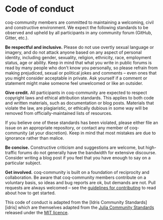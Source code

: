 # Code of conduct #

coq-community members are committed to maintaining a welcoming, civil and
constructive environment. We expect the following standards to be observed and
upheld by all participants in any community forum (GitHub, Gitter, etc.).

**Be respectful and inclusive.** Please do not use overtly sexual language or
imagery, and do not attack anyone based on any aspect of personal identity,
including gender, sexuality, religion, ethnicity, race, employment status,
age or ability. Keep in mind that what you write in public forums is read by
many people who don’t know you personally, so please refrain from making
prejudiced, sexual or political jokes and comments – even ones that you might
consider acceptable in private. Ask yourself if a comment or statement might
make someone feel unwelcomed or like an outsider.

**Give credit.** All participants in coq-community are expected to respect
copyright laws and ethical attribution standards. This applies to both code and
written materials, such as documentation or blog posts. Materials that violate
the law, are plagiaristic, or ethically dubious in some way will be removed
from officially-maintained lists of resources.

If you believe one of these standards has been violated, please either file an
issue on an appropriate repository, or contact any member of coq-community (at
your discretion). Keep in mind that most mistakes are due to ignorance rather
than malice.

**Be concise.** Constructive criticism and suggestions are welcome, but
high-traffic forums do not generally have the bandwidth for extensive
discourse. Consider writing a blog post if you feel that you have enough to say
on a particular subject.

**Get involved.** coq-community is built on a foundation of reciprocity and
collaboration. Be aware that coq-community members contribute on a voluntary
basis, so ideas and bug reports are ok, but demands are not. Pull requests are
always welcomed – see the [guidelines for contributing](CONTRIBUTING.md) to
read about how to get started.

This code of conduct is adapted from the [Idris Community Standards][idris]
which are themselves adapted from the [Julia Community Standards][julia]
released under the [MIT licence][license].

[idriss]: https://www.idris-lang.org/documentation/community-standards/

[julia]: https://julialang.org/community/standards/

[license]: http://idris-lang.org/julia/LICENSE.md
